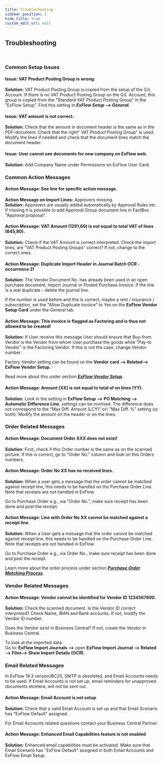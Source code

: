 ```yaml
---
title: Troubleshooting
sidebar_position: 2
hide_title: true
custom_edit_url: null
---
```

## Troubleshooting
<br/>

### Common Setup Issues

#### **Issue:** VAT Product Posting Group is wrong.
**Solution:** VAT Product Posting Group is copied from the setup of the G/L Account. If there is no VAT Product Posting Group on the G/L Account, this group is copied from the "Standard VAT Product Posting Group" in the "ExFlow Setup". Find this setting in ***ExFlow Setup --> General.***
<br/>

#### **Issue:** VAT amount is not correct.
**Solution:** Check that the amount in document header is the same as in the PDF-document. Check that the right" VAT Product Posting Group" is used. Modify the lines if needed and check that the document lines match the document header.
<br/>

#### **Issue:** User cannot see documents for new company on ExFlow web.
**Solution:** Add Company Name under Permissions on ExFlow User Card.
<br/>

### Common Action Messages

#### **Action Message:** See line for specific action message.
**Action Message on Import Lines:** Approvers missing.<br/>
**Solution:** Approvers are usually added automatically by Approval Rules etc. If missing it is possible to add Approval Group document line in FactBox "Approval proposal".
<br/>

#### **Action Message:** VAT Amount (1291,60) is not equal to total VAT of lines (645,80).
**Solution:** Check if the VAT Amount is correct interpreted. Check the import lines, are "VAT Product Posting Groups" correct? If not, change to the correct ones.
<br/>

#### **Action Message:** Duplicate Import Header in Journal Batch OCR - occurrence 2!
**Solution:** The Vendor Document No. has already been used in an open purchase document, Import Journal or Posted Purchase Invoice. If the line is a real duplicate - delete the journal line.

If the number is used before and this is correct, maybe a rent / insurance / subscription, set the "Allow Duplicate Invoice" to Yes on the **ExFlow Vendor Setup Card** under the General tab.
<br/>

#### **Action Message:** This invoice is flagged as Factoring and is thus not allowed to be created!
**Solution:** If User receive this message User should ensure that Buy-from Vendor is the Vendor from whom User purchase the goods while "Pay-to Vendor" is the Factoring Vendor. If this is not the case, change Vendor number.

 Factory Vendor setting can be found on the **Vendor card --> Related--> ExFlow Vendor Setup.** 
 
 Read more about this under section [***ExFlow Vendor Setup***](https://docs.exflow.cloud/business-central/docs/user-manual/business-functionality/vendor-setup#vendor-setup).
<br/>


#### **Action Message**: Amount (XX) is not equal to total of on lines (YY).
**Solution**: Look in the setting in **ExFlow Setup -->** **PO Matching --> Automatic Difference Line**, settings can be involved. The difference does not correspond to the "Max Diff. Amount (LCY)" or\ "Max Diff. %" setting (or both). Modify the amount on the header or on the lines.
<br/>

### Order Related Messages
####  **Action Message**: Document Order XXX does not exist!
**Solution**: First, check if this Order number is the same as on the scanned picture. If this is correct, go to "Order No." column and look on this Orders numbers.
<br/>

####  **Action Message:** Order No XX has no received lines.
**Solution:** When a user gets a message that the order cannot be matched against receipt line, this needs to be handled on the Purchase Order Line. Note that receipts are not handled in ExFlow.

Go to Purchase Order e.g., via "Order No.", make sure receipt has been done and post the receipt.
<br/>

#### **Action Message:** Line with Order No XX cannot be matched against a receipt line.
**Solution:** When a User gets a message that the order cannot be matched against receipt line, this needs to be handled on the Purchase Order Line. Note that receipts are not handled in ExFlow.

Go to Purchase Order e.g., via Order No., make sure receipt has been done and post the receipt.

Learn more about the order process under section [***Purchase Order Matching Process***](https://docs.exflow.cloud/business-central/docs/user-manual/approval-workflow/purchase-order-matching-process#purchase-order-matching-process).
<br/>

### Vendor Related Messages

#### **Action Message:** Vendor cannot be identified for Vendor ID 1234567890.
**Solution:** Check the scanned document. Is the Vendor ID correct interpreted? Check Name, IBAN and Bank accounts. If not, modify the Vendor ID number.

Does the Vendor exist in Business Central? If not, create the Vendor in Business Central.

To look at the imported data:<br/>
Go to: **ExFlow Import Journals -->** open **ExFlow Import Journal --> Related --> Files--> Show Import Details (OCR)**.
<br/>

### Email Related Messages 

In ExFlow 19.3 version/BC20, SMTP is obsoleted, and Email Accounts needs to be used. If Email Accounts is not set up, email reminders for unapproved documents etcetera, will not be sent out.
<br/>

#### **Action Message:** Email Account is not setup
**Solution:** Check that a valid Email Account is set up and that Email Scenario has "ExFlow Default" assigned.

For Email Accounts related questions contact your Business Central Partner.
<br/>

#### **Action Message:** Enhanced Email Capabilities feature is not enabled
**Solution:** Enhanced email capabilities must be activated. Make sure that Email Scenario has "ExFlow Default" assigned in both Email Accounts and ExFlow Email Setup.
<br/>

